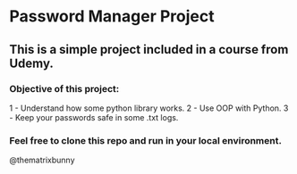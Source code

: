 # Password Manager Project

## This is a simple project included in a course from Udemy.

### Objective of this project:

1 - Understand how some python library works.
2 - Use OOP with Python.
3 - Keep your passwords safe in some .txt logs.


### Feel free to clone this repo and run in your local environment.

@thematrixbunny
